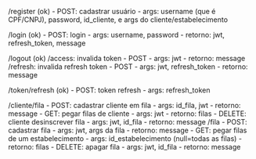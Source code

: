 /register (ok)
    -  POST: cadastrar usuário
        - args: username (que é CPF/CNPJ), password, id_cliente, e args do cliente/estabelecimento

/login (ok)
    - POST: login
        - args: username, password
        - retorno: jwt, refresh_token, message

/logout (ok)
    /access: invalida token
        - POST
            - args: jwt
            - retorno: message
    /refresh: invalida refresh token
        - POST
            - args: jwt, refresh_token
            - retorno: message

/token/refresh (ok)
    -  POST: token refresh
        - args: refresh_token

/cliente/fila
    - POST: cadastrar cliente em fila
        - args: id_fila, jwt
        - retorno: message
    - GET: pegar filas de cliente
        - args: jwt
        - retorno: filas
    - DELETE: cliente desinscrever fila
        - args: jwt, id_fila
        - retorno: message
/fila
    - POST: cadastrar fila
        - args: jwt, args da fila
        - retorno: message
    - GET: pegar filas de um estabelecimento
        - args: id_estabelecimento (null=todas as filas)
        - retorno: filas
    - DELETE: apagar fila
        - args: jwt, id_fila
        - retorno: message
        